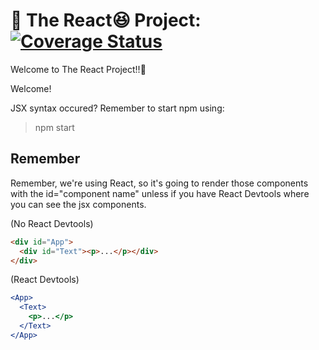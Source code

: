 # :rainbow: The React:laughing: Project: [![Coverage Status](https://coveralls.io/repos/github/zixuan75/react-project/badge.svg)](https://coveralls.io/github/zixuan75/react-project?branch=master)

Welcome to The React Project!!:2nd_place_medal:

Welcome!

JSX syntax occured? Remember to start npm using:

> npm start

## Remember

Remember, we're using React, so it's going to render those components with the id="component name" unless if you have React Devtools where you can see the jsx components.

(No React Devtools)

```html
<div id="App">
  <div id="Text"><p>...</p></div>
</div>
```

(React Devtools)

```jsx
<App>
  <Text>
    <p>...</p>
  </Text>
</App>
```
